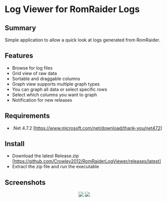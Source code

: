 # Log Viewer for RomRaider Logs

## Summary
Simple application to allow a quick look at logs generated from RomRaider.

## Features
- Browse for log files
- Grid view of raw data
- Sortable and draggable columns
- Graph view supports multiple graph types
- You can graph all data or select specific rows
- Select which columns you want to graph
- Notification for new releases

## Requirements
- .Net 4.7.2 [https://www.microsoft.com/net/download/thank-you/net472]

## Install
- Download the latest Release.zip [https://github.com/Crowley2012/RomRaiderLogViewer/releases/latest]
- Extract the zip file and run the executable

## Screenshots
<p align="center">
  <img src="https://i.imgur.com/wH6mL8d.png">
  <img src="https://i.imgur.com/DcAc44a.png">
</p>
